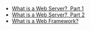 + [What is a Web Server?, Part 1](http://www.jeffknupp.com/blog/2014/03/12/what-is-a-web-server/)
+ [What is a Web Server?, Part 2](http://www.jeffknupp.com/blog/2014/03/19/what-is-a-web-server-part-2-headers-and-cookies/)
+ [What is a Web Framework? ](http://www.jeffknupp.com/blog/2014/03/03/what-is-a-web-framework/)
